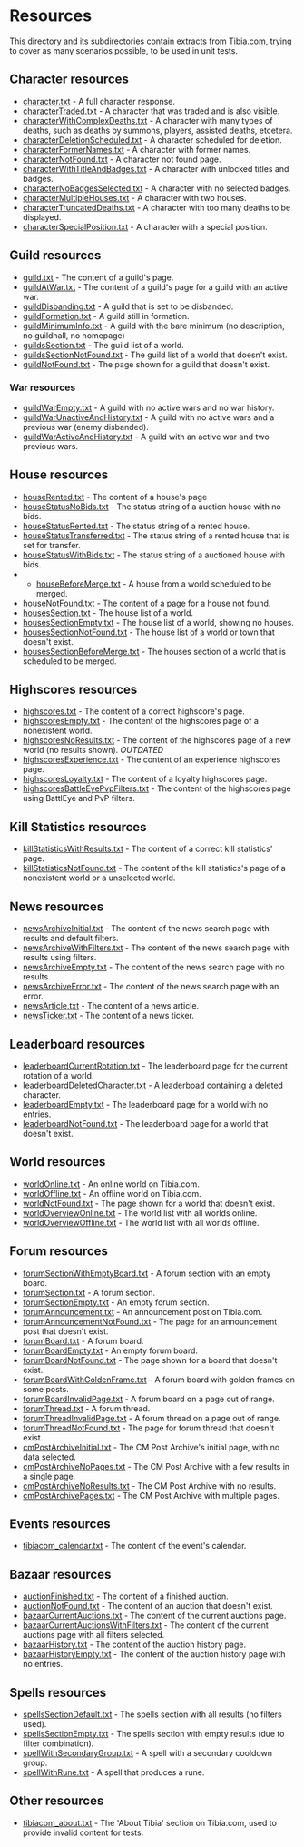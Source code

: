 # Resources
This directory and its subdirectories contain extracts from Tibia.com,
trying to cover as many scenarios possible, to be used in unit tests.

## Character resources
- [character.txt](character/character.txt) - A full character response.
- [characterTraded.txt](character/characterTraded.txt) - A character that was traded and is also visible.
- [characterWithComplexDeaths.txt](character/characterWithComplexDeaths.txt) - A character with many types of deaths, such as deaths by summons, players, assisted deaths, etcetera.
- [characterDeletionScheduled.txt](character/characterDeletionScheduled.txt) - A character scheduled for deletion.
- [characterFormerNames.txt](character/characterFormerNames.txt) - A character with former names.
- [characterNotFound.txt](character/characterNotFound.txt) - A character not found page.
- [characterWithTitleAndBadges.txt](character/characterWithTitleAndBadges.txt) - A character with unlocked titles and badges.
- [characterNoBadgesSelected.txt](character/characterNoBadgesSelected.txt) - A character with no selected badges.
- [characterMultipleHouses.txt](character/characterMultipleHouses.txt) - A character with two houses.
- [characterTruncatedDeaths.txt](character/characterTruncatedDeaths.txt) - A character with too many deaths to be displayed.
- [characterSpecialPosition.txt](character/characterSpecialPosition.txt) - A character with a special position.


## Guild resources
- [guild.txt](guild/guild.txt) - The content of a guild's page.
- [guildAtWar.txt](guild/guildAtWar.txt) - The content of a guild's page for a guild with an active war.
- [guildDisbanding.txt](guild/guildDisbanding.txt) - A guild that is set to be disbanded.
- [guildFormation.txt](guild/guildFormation.txt) - A guild still in formation.
- [guildMinimumInfo.txt](guild/guildMinimumInfo.txt) - A guild with the bare minimum (no description, no guildhall, no homepage)
- [guildsSection.txt](guild/guildsSection.txt) - The guild list of a world.
- [guildsSectionNotFound.txt](guild/guildsSectionNotFound.txt) - The guild list of a world that doesn't exist.
- [guildNotFound.txt](guild/guildNotFound.txt) - The page shown for a guild that doesn't exist.
 
### War resources

- [guildWarEmpty.txt](guild/wars/guildWarEmpty.txt) - A guild with no active wars and no war history.
- [guildWarUnactiveAndHistory.txt](guild/wars/guildWarUnactiveAndHistory.txt) - A guild with no active wars and a previous war (enemy disbanded).
- [guildWarActiveAndHistory.txt](guild/wars/guildWarActiveAndHistory.txt) - A guild with an active war and two previous wars.

## House resources
- [houseRented.txt](house/houseRented.txt) - The content of a house's page
- [houseStatusNoBids.txt](house/houseStatusNoBids.txt) - The status string of a auction house with no bids.
- [houseStatusRented.txt](house/houseStatusRented.txt) - The status string of a rented house.
- [houseStatusTransferred.txt](house/houseStatusTransferred.txt) - The status string of a rented house that is set
 for transfer.
- [houseStatusWithBids.txt](house/houseAuctionedWithBids.txt) - The status string of a auctioned house with
 bids.
- - [houseBeforeMerge.txt](house/houseBeforeMerge.txt) - A house from a world scheduled to be merged.
- [houseNotFound.txt](house/houseNotFound.txt) - The content of a page for a house not found.
- [housesSection.txt](house/housesSection.txt) - The house list of a world.
- [housesSectionEmpty.txt](house/housesSectionEmpty.txt) - The house list of a world, showing no houses.
- [housesSectionNotFound.txt](house/housesSectionNotFound.txt) - The house list of a world or town that doesn't 
exist.
- [housesSectionBeforeMerge.txt](house/housesSectionBeforeMerge.txt) - The houses section of a world that is scheduled to be merged.

## Highscores resources
- [highscores.txt](highscores/highscores.txt) - The content of a correct highscore's page.
- [highscoresEmpty.txt](highscores/highscoresEmpty.txt) - The content of the highscores page of a nonexistent world.
- [highscoresNoResults.txt](highscores/highscoresNoResults.txt) - The content of the highscores page of a new world (no results shown). _OUTDATED_
- [highscoresExperience.txt](highscores/highscoresExperience.txt) - The content of an experience highscores page.
- [highscoresLoyalty.txt](highscores/highscoresLoyalty.txt) - The content of a loyalty highscores page.
- [highscoresBattleEyePvpFilters.txt](highscores/highscoresBattleEyePvpFilters.txt) - The content of the highscores page using BattlEye and PvP filters.


## Kill Statistics resources
- [killStatisticsWithResults.txt](killStatistics/killStatisticsWithResults.txt) - The content of a correct kill statistics' page.
- [killStatisticsNotFound.txt](killStatistics/killStatisticsNotFound.txt) - The content of the kill statistics's page of a 
nonexistent world or a unselected world.

## News resources
- [newsArchiveInitial.txt](news/newsArchiveInitial.txt) - The content of the news search page with results and default filters.
- [newsArchiveWithFilters.txt](news/newsArchiveWithFilters.txt) - The content of the news search page with results using filters.
- [newsArchiveEmpty.txt](news/newsArchiveEmpty.txt) - The content of the news search page with no results.
- [newsArchiveError.txt](news/newsArchiveError.txt) - The content of the news search page with an error.
- [newsArticle.txt](news/newsArticle.txt) - The content of a news article.
- [newsTicker.txt](news/newsTicker.txt) - The content of a news ticker.

## Leaderboard resources
- [leaderboardCurrentRotation.txt](leaderboards/leaderboardCurrentRotation.txt) - The leaderboard page for the current rotation of a world.
- [leaderboardDeletedCharacter.txt](leaderboards/leaderboardDeletedCharacter.txt) - A leaderboad containing a deleted character.
- [leaderboardEmpty.txt](leaderboards/leaderboardEmpty.txt) - The leaderboard page for a world with no entries.
- [leaderboardNotFound.txt](leaderboards/leaderboardNotFound.txt) - The leaderboard page for a world that doesn't exist.

## World resources
 - [worldOnline.txt](world/worldOnline.txt) - An online world on Tibia.com.
 - [worldOffline.txt](world/worldOffline.txt) - An offline world on Tibia.com.
 - [worldNotFound.txt](world/worldNotFound.txt) - The page shown for a world that doesn't exist.
 - [worldOverviewOnline.txt](world/worldOverviewOnline.txt) - The world list with all worlds online.
 - [worldOverviewOffline.txt](world/worldOverviewOffline.txt) - The world list with all worlds offline.

## Forum resources

- [forumSectionWithEmptyBoard.txt](forums/forumSectionWithEmptyBoard.txt) - A forum section with an empty board.
- [forumSection.txt](forums/forumSection.txt) - A forum section.
- [forumSectionEmpty.txt](forums/forumSectionEmpty.txt) - An empty forum section.
- [forumAnnouncement.txt](forums/forumAnnouncement.txt) - An announcement post on Tibia.com.
- [forumAnnouncementNotFound.txt](forums/forumAnnouncementNotFound.txt) - The page for an announcement post that doesn't
  exist.
- [forumBoard.txt](forums/forumBoard.txt) - A forum board.
- [forumBoardEmpty.txt](forums/forumBoardEmpty.txt) - An empty forum board.
- [forumBoardNotFound.txt](forums/forumBoardNotFound.txt) - The page shown for a board that doesn't exist.
- [forumBoardWithGoldenFrame.txt](forums/forumBoardWithGoldenFrame.txt) - A forum board with golden frames on some
  posts.
- [forumBoardInvalidPage.txt](forums/forumBoardInvalidPage.txt) - A forum board on a page out of range.
- [forumThread.txt](forums/forumThread.txt) - A forum thread.
- [forumThreadInvalidPage.txt](forums/forumThreadInvalidPage.txt) - A forum thread on a page out of range.
- [forumThreadNotFound.txt](forums/forumThreadNotFound.txt) - The page for forum thread that doesn't exist.
- [cmPostArchiveInitial.txt](forums/cmPostArchiveInitial.txt) - The CM Post Archive's initial page, with no data
  selected.
- [cmPostArchiveNoPages.txt](forums/cmPostArchiveNoPages.txt) - The CM Post Archive with a few results in a single page.
- [cmPostArchiveNoResults.txt](forums/cmPostArchiveNoResults.txt) - The CM Post Archive with no results.
- [cmPostArchivePages.txt](forums/cmPostArchivePages.txt) - The CM Post Archive with multiple pages.

## Events resources
- [tibiacom_calendar.txt](events/event_schedule.txt) - The content of the event's calendar.

## Bazaar resources
- [auctionFinished.txt](bazaar/auctionFinished.txt) - The content of a finished auction.
- [auctionNotFound.txt](bazaar/auctionNotFound.txt) - The content of an auction that doesn't exist.
- [bazaarCurrentAuctions.txt](bazaar/bazaarCurrentAuctions.txt) - The content of the current auctions page.
- [bazaarCurrentAuctionsWithFilters.txt](bazaar/bazaarCurrentAuctionsWithFilters.txt) - The content of the current auctions page with all filters selected.
- [bazaarHistory.txt](bazaar/bazaarHistory.txt) - The content of the auction history page.
- [bazaarHistoryEmpty.txt](bazaar/bazaarHistoryEmpty.txt) - The content of the auction history page with no entries.

 
## Spells resources
- [spellsSectionDefault.txt](spells/spellsSectionDefault.txt) - The spells section with all results (no filters used).
- [spellsSectionEmpty.txt](spells/spellsSectionEmpty.txt) - The spells section with empty results (due to filter combination).
- [spellWithSecondaryGroup.txt](spells/spellWithSecondaryGroup.txt) - A spell with a secondary cooldown group.
- [spellWithRune.txt](spells/spellWithRune.txt) - A spell that produces a rune.

 ## Other resources
 - [tibiacom_about.txt](tibiacom_about.txt) - The 'About Tibia' section on Tibia.com, used to provide invalid content 
 for tests.
